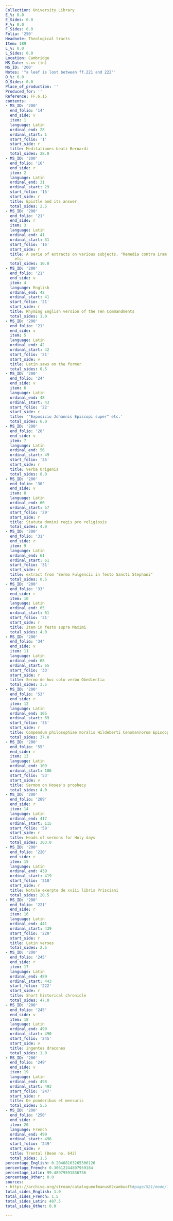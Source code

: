 ```yaml
---
Collection: University Library
E_%: 0.0
E_Sides: 0.0
F_%: 0.0
F_Sides: 0.0
Folia: '250'
Headnote: Theological tracts
Item: 189
L_%: 0.0
L_Sides: 0.0
Location: Cambridge
MS_Date: s.xv (in)
MS_ID: '200'
Notes: '"a leaf is lost between ff.221 and 222"'
O_%: 0.0
O_Sides: 0.0
Place_of_production: ''
Produced_for: ''
Reference: FF.6.15
contents:
- MS_ID: '200'
  end_folio: '14'
  end_side: v
  item: 1
  language: Latin
  ordinal_end: 28
  ordinal_start: 1
  start_folio: '1'
  start_side: r
  title: Meditationes beati Bernardi
  total_sides: 28.0
- MS_ID: '200'
  end_folio: '16'
  end_side: r
  item: 2
  language: Latin
  ordinal_end: 31
  ordinal_start: 29
  start_folio: '15'
  start_side: r
  title: Epistle and its answer
  total_sides: 2.5
- MS_ID: '200'
  end_folio: '21'
  end_side: r
  item: 3
  language: Latin
  ordinal_end: 41
  ordinal_start: 31
  start_folio: '16'
  start_side: r
  title: A serie of extracts on various subjects, "Remedia contra iram alienam, superbiam"
    etc.
  total_sides: 10.0
- MS_ID: '200'
  end_folio: '21'
  end_side: v
  item: 4
  language: English
  ordinal_end: 42
  ordinal_start: 41
  start_folio: '21'
  start_side: r
  title: Rhyming English version of the Ten Commandments
  total_sides: 1.0
- MS_ID: '200'
  end_folio: '21'
  end_side: v
  item: 5
  language: Latin
  ordinal_end: 42
  ordinal_start: 42
  start_folio: '21'
  start_side: v
  title: Latin saws on the former
  total_sides: 0.5
- MS_ID: '200'
  end_folio: '24'
  end_side: v
  item: 6
  language: Latin
  ordinal_end: 48
  ordinal_start: 43
  start_folio: '22'
  start_side: r
  title: '"Exposicio Johannis Episcopi super" etc.'
  total_sides: 6.0
- MS_ID: '200'
  end_folio: '28'
  end_side: v
  item: 7
  language: Latin
  ordinal_end: 56
  ordinal_start: 49
  start_folio: '25'
  start_side: r
  title: Verba Origenis
  total_sides: 8.0
- MS_ID: '200'
  end_folio: '30'
  end_side: v
  item: 8
  language: Latin
  ordinal_end: 60
  ordinal_start: 57
  start_folio: '29'
  start_side: r
  title: Statuta domini regis pro religiosis
  total_sides: 4.0
- MS_ID: '200'
  end_folio: '31'
  end_side: r
  item: 9
  language: Latin
  ordinal_end: 61
  ordinal_start: 61
  start_folio: '31'
  start_side: r
  title: extract from 'Sermo Fulgencii in festo Sancti Stephani"
  total_sides: 0.5
- MS_ID: '200'
  end_folio: '33'
  end_side: r
  item: 10
  language: Latin
  ordinal_end: 65
  ordinal_start: 61
  start_folio: '31'
  start_side: r
  title: Item in festo supra Maximi
  total_sides: 4.0
- MS_ID: '200'
  end_folio: '34'
  end_side: v
  item: 11
  language: Latin
  ordinal_end: 68
  ordinal_start: 65
  start_folio: '33'
  start_side: r
  title: Sermo de hoc solo verbo Obedientia
  total_sides: 3.5
- MS_ID: '200'
  end_folio: '53'
  end_side: r
  item: 12
  language: Latin
  ordinal_end: 105
  ordinal_start: 69
  start_folio: '35'
  start_side: r
  title: Compendum philosophiae moralis Hildeberti Cenomannorum Episcopi
  total_sides: 37.0
- MS_ID: '200'
  end_folio: '55'
  end_side: r
  item: 13
  language: Latin
  ordinal_end: 109
  ordinal_start: 106
  start_folio: '53'
  start_side: v
  title: Sermon on Hosea's prophecy
  total_sides: 4.0
- MS_ID: '200'
  end_folio: '209'
  end_side: r
  item: 14
  language: Latin
  ordinal_end: 417
  ordinal_start: 115
  start_folio: '58'
  start_side: r
  title: Heads of sermons for Holy days
  total_sides: 303.0
- MS_ID: '200'
  end_folio: '220'
  end_side: r
  item: 15
  language: Latin
  ordinal_end: 439
  ordinal_start: 419
  start_folio: '210'
  start_side: r
  title: Notule exerpte de xviii libris Prisciani
  total_sides: 20.5
- MS_ID: '200'
  end_folio: '221'
  end_side: r
  item: 16
  language: Latin
  ordinal_end: 441
  ordinal_start: 439
  start_folio: '220'
  start_side: r
  title: Latin verses
  total_sides: 2.5
- MS_ID: '200'
  end_folio: '245'
  end_side: r
  item: 17
  language: Latin
  ordinal_end: 489
  ordinal_start: 443
  start_folio: '222'
  start_side: r
  title: Short historical chronicle
  total_sides: 47.0
- MS_ID: '200'
  end_folio: '245'
  end_side: v
  item: 18
  language: Latin
  ordinal_end: 490
  ordinal_start: 490
  start_folio: '245'
  start_side: v
  title: ingentes dracones
  total_sides: 1.0
- MS_ID: '200'
  end_folio: '249'
  end_side: v
  item: 19
  language: Latin
  ordinal_end: 498
  ordinal_start: 493
  start_folio: '247'
  start_side: r
  title: De ponderibus et mensuris
  total_sides: 5.5
- MS_ID: '200'
  end_folio: '250'
  end_side: r
  item: 20
  language: French
  ordinal_end: 499
  ordinal_start: 498
  start_folio: '249'
  start_side: v
  title: Trental (Dean no. 642)
  total_sides: 1.5
percentage_English: 0.20408163265306126
percentage_French: 0.30612244897959184
percentage_Latin: 99.48979591836736
percentage_Other: 0.0
sources:
- https://archive.org/stream/catalogueofmanus02cambuoft#page/521/mode/1up
total_sides_English: 1.0
total_sides_French: 1.5
total_sides_Latin: 487.5
total_sides_Other: 0.0

---
```


